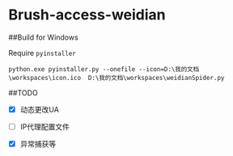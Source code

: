 # Brush-access-weidian


##Build for Windows

Require <code>pyinstaller</code>
```
python.exe pyinstaller.py --onefile --icon=D:\我的文档\workspaces\icon.ico  D:\我的文档\workspaces\weidianSpider.py
```

##TODO

- [x] 动态更改UA

- [ ] IP代理配置文件

- [x] 异常捕获等